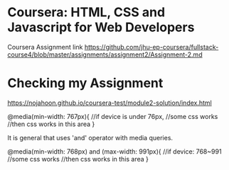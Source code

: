 # Coursera: HTML, CSS and Javascript for Web Developers
Coursera Assignment link
https://github.com/jhu-ep-coursera/fullstack-course4/blob/master/assignments/assignment2/Assignment-2.md

# Checking my Assignment
https://nojahoon.github.io/coursera-test/module2-solution/index.html

@media(min-width: 767px){ //if device is under 76px, 
  //some css works        //then css works in this area
}

It is general that uses 'and' operator with media queries.
 
 @media(min-width: 768px) and (max-width: 991px){ //if device: 768~991
  //some css works                                //then css works in this area
 }
